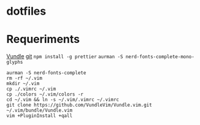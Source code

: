 # dotfiles

# Requeriments
[Vundle](https://github.com/gmarik/Vundle.vim)
[git](https://git-scm.com/)
`npm install -g prettier`
`aurman -S nerd-fonts-complete-mono-glyphs`

```
aurman -S nerd-fonts-complete
rm -rf ~/.vim
mkdir ~/.vim
cp ./.vimrc ~/.vim
cp ./colors ~/.vim/colors -r
cd ~/.vim && ln -s ~/.vim/.vimrc ~/.vimrc
git clone https://github.com/VundleVim/Vundle.vim.git ~/.vim/bundle/Vundle.vim
vim +PluginInstall +qall
```
